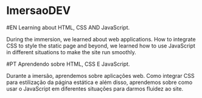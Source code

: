 # ImersaoDEV

#EN
Learning about HTML, CSS AND JavaScript.

During the immersion, we learned about web applications. How to integrate CSS to style the static page and beyond, 
we learned how to use JavaScript in different situations to make the site run smoothly.

#PT
Aprendendo sobre HTML, CSS E JavaScript.

Durante a imersão, aprendemos sobre aplicações web. Como integrar CSS para estilização da página estática e além disso, 
aprendemos sobre como usar o JavaScript em diferentes situações para darmos fluidez ao site.
